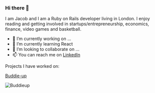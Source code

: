 ### Hi there 👋

I am Jacob and I am a Ruby on Rails developer living in London. I enjoy reading and getting involved in startups/entrepreneurship, economics, finance, video games and basketball.

- 🔭 I’m currently working on ...
- 🌱 I’m currently learning React
- 👯 I’m looking to collaborate on ...
- 📫 You can reach me on [LinkedIn](https://www.linkedin.com/in/jacob-chew-jing-chuan/)

Projects I have worked on: 

[Buddie-up](https://www.buddie-up.com/welcome)

![Buddieup](https://user-images.githubusercontent.com/84325750/133799708-b172a363-1941-4e71-ba49-41d7888ca863.jpg)



<!--
**Jchew1234/Jchew1234** is a ✨ _special_ ✨ repository because its `README.md` (this file) appears on your GitHub profile.

Here are some ideas to get you started:

- 🔭 I’m currently working on ...
- 🌱 I’m currently learning ...
- 👯 I’m looking to collaborate on ...
- 🤔 I’m looking for help with ...
- 💬 Ask me about ...
- 📫 How to reach me: ...
- 😄 Pronouns: ...
- ⚡ Fun fact: ...
-->
